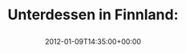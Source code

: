 ---
retweeted: false
source: <a href="http://itunes.apple.com/us/app/twitter/id409789998?mt=12" rel="nofollow">Twitter
  for Mac</a>
entities:
  hashtags: []
  symbols: []
  user_mentions: []
  urls:
  - url: http://t.co/ZlZ5LG86
    expanded_url: http://i.imgur.com/ljLCT.jpg
    display_url: i.imgur.com/ljLCT.jpg
    indices:
    - '25'
    - '45'
display_text_range:
- '0'
- '45'
favorite_count: '0'
id_str: '156383474624892928'
truncated: false
retweet_count: '2'
id: '156383474624892928'
possibly_sensitive: false
created_at: Mon Jan 09 14:35:00 +0000 2012
favorited: false
full_text: 'Unterdessen in Finnland:'
lang: de
quote_url: http://i.imgur.com/ljLCT.jpg
tags:
- pesos/twitter
date: '2012-01-09T14:35:00+00:00'
src: https://twitter.com/bascht/status/156383474624892928
original_url: https://twitter.com/bascht/status/156383474624892928
type: twitter_tweet
text: 'Unterdessen in Finnland:'
title: 'Unterdessen in Finnland:

  '

---